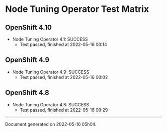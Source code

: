 
Node Tuning Operator Test Matrix
================================

OpenShift 4.10
--------------



* Node Tuning Operator 4.1: SUCCESS
  - Test passed, finished at 2022-05-16 00:14






OpenShift 4.9
-------------



* Node Tuning Operator 4.9: SUCCESS
  - Test passed, finished at 2022-05-16 00:02






OpenShift 4.8
-------------



* Node Tuning Operator 4.8: SUCCESS
  - Test passed, finished at 2022-05-16 00:29






---
Document generated on 2022-05-16 05h04.
